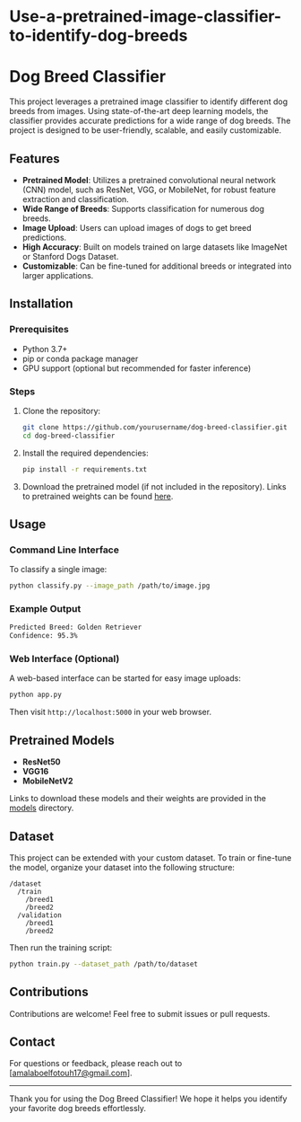 # Use-a-pretrained-image-classifier-to-identify-dog-breeds
# Dog Breed Classifier

This project leverages a pretrained image classifier to identify different dog breeds from images. Using state-of-the-art deep learning models, the classifier provides accurate predictions for a wide range of dog breeds. The project is designed to be user-friendly, scalable, and easily customizable.

## Features

- **Pretrained Model**: Utilizes a pretrained convolutional neural network (CNN) model, such as ResNet, VGG, or MobileNet, for robust feature extraction and classification.
- **Wide Range of Breeds**: Supports classification for numerous dog breeds.
- **Image Upload**: Users can upload images of dogs to get breed predictions.
- **High Accuracy**: Built on models trained on large datasets like ImageNet or Stanford Dogs Dataset.
- **Customizable**: Can be fine-tuned for additional breeds or integrated into larger applications.

## Installation

### Prerequisites
- Python 3.7+
- pip or conda package manager
- GPU support (optional but recommended for faster inference)

### Steps
1. Clone the repository:
   ```bash
   git clone https://github.com/yourusername/dog-breed-classifier.git
   cd dog-breed-classifier
   ```
2. Install the required dependencies:
   ```bash
   pip install -r requirements.txt
   ```

3. Download the pretrained model (if not included in the repository). Links to pretrained weights can be found [here](#pretrained-models).

## Usage

### Command Line Interface

To classify a single image:
```bash
python classify.py --image_path /path/to/image.jpg
```

### Example Output
```bash
Predicted Breed: Golden Retriever
Confidence: 95.3%
```

### Web Interface (Optional)
A web-based interface can be started for easy image uploads:
```bash
python app.py
```
Then visit `http://localhost:5000` in your web browser.

## Pretrained Models

- **ResNet50**
- **VGG16**
- **MobileNetV2**

Links to download these models and their weights are provided in the [models](models/) directory.

## Dataset
This project can be extended with your custom dataset. To train or fine-tune the model, organize your dataset into the following structure:
```
/dataset
  /train
    /breed1
    /breed2
  /validation
    /breed1
    /breed2
```

Then run the training script:
```bash
python train.py --dataset_path /path/to/dataset
```

## Contributions
Contributions are welcome! Feel free to submit issues or pull requests.




## Contact
For questions or feedback, please reach out to [amalaboelfotouh17@gmail.com].

---
Thank you for using the Dog Breed Classifier! We hope it helps you identify your favorite dog breeds effortlessly.

